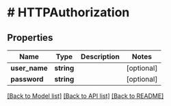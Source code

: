 # # HTTPAuthorization

## Properties

Name | Type | Description | Notes
------------ | ------------- | ------------- | -------------
**user_name** | **string** |  | [optional]
**password** | **string** |  | [optional]

[[Back to Model list]](../../README.md#models) [[Back to API list]](../../README.md#endpoints) [[Back to README]](../../README.md)
